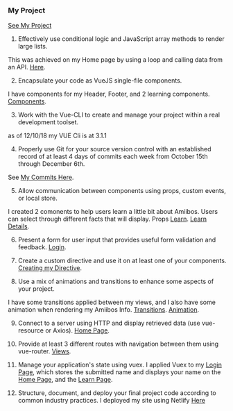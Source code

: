 ### My Project

[See My Project](https://romantic-babbage-5d7960.netlify.com/#/)

1. Effectively use conditional logic and JavaScript array methods to render large lists.

  This was achieved on my Home page by using a loop and calling data from an API. 
  [Here](https://github.com/manoy96/final-app-manuel/blob/master/src/views/Home.vue).

2. Encapsulate your code as VueJS single-file components.

  I have components for my Header, Footer, and 2 learning components. 
  [Components](https://github.com/manoy96/final-app-manuel/tree/master/src/components).

3. Work with the Vue-CLI to create and manage your project within a real development toolset.

  as of 12/10/18 my VUE Cli is at 3.1.1

4. Properly use Git for your source version control with an established record of at least 4 days of commits each week from October 15th through December 6th.

See [My Commits Here](https://github.com/manoy96).

5. Allow communication between components using props, custom events, or local store.

  I created 2 comonents to help users learn a little bit about Amiibos. Users can select through different facts that will display. Props
  [Learn](https://github.com/manoy96/final-app-manuel/blob/master/src/components/learn.vue).
  [Learn Details](https://github.com/manoy96/final-app-manuel/blob/master/src/components/learnDetail.vue).

6. Present a form for user input that provides useful form validation and feedback.
 [Login](https://github.com/manoy96/final-app-manuel/blob/master/src/views/Login.vue).

7. Create a custom directive and use it on at least one of your components.
  [Creating my Directive](https://github.com/manoy96/final-app-manuel/blob/master/src/main.js).

8. Use a mix of animations and transitions to enhance some aspects of your project.

  I have some transitions applied between my views, and I also have some animation when rendering my Amiibos Info. 
  [Transitions](https://github.com/manoy96/final-app-manuel/blob/master/src/App.vue).
  [Animation](https://github.com/manoy96/final-app-manuel/blob/master/src/views/Home.vue).

9. Connect to a server using HTTP and display retrieved data (use vue-resource or Axios).
[Home Page](https://github.com/manoy96/final-app-manuel/blob/master/src/views/Home.vue).

10. Provide at least 3 different routes with navigation between them using vue-router.
[Views](https://github.com/manoy96/final-app-manuel/tree/master/src/views).

11. Manage your application's state using vuex.
  I applied Vuex to my [Login Page](https://github.com/manoy96/final-app-manuel/blob/master/src/views/Login.vue), which stores the submitted name and displays your name on the [Home Page](https://github.com/manoy96/final-app-manuel/blob/master/src/views/Home.vue), and the [Learn Page](https://github.com/manoy96/final-app-manuel/blob/master/src/views/About.vue).

12. Structure, document, and deploy your final project code according to common industry practices.
  I deployed my site using Netlify [Here](https://romantic-babbage-5d7960.netlify.com/#/)
